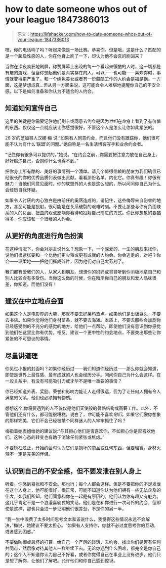 # how to date someone whos out of your league 1847386013

> 原文：<https://lifehacker.com/how-to-date-someone-whos-out-of-your-league-1847386013>

嘿，你的电话响了吗？听起来像是一场比赛。恭喜你。但是哦，这是什么？匹配的是一个超级性感的人，你在他身上刷了一下，却认为他不会真的刷回来？

当你在深夜疯狂地刷屏，称赞屏幕上出现的每一个看起来很酷的人时，这一切都是有趣的游戏，但当你想起他们是真实存在的人，可以——也可能——喜欢你时，事情就变得更严重了。和一个绝色美女或者有一份超酷工作的人约会是福是祸。一方面，这是梦想成真...但从另一方面来说，这可能会令人难堪地提醒你自己的不安全感。以下是如何准备和你认为不适合的人约会。



## **知道如何宣传自己**

这里的关键是你需要记住他们刷卡或同意去约会是因为*他们*在*你*身上看到了有价值的东西。仅仅这一点就应该让你感觉很好，不管这个人是怎么让你如此紧张的。

26 岁的芝加哥人汉娜·梅 说:“如果有人同意约会，而且他们没有跟踪你，他们很可能不认为有什么‘联盟’的问题。”她自称是一名生活博客写手和业余约会者。

“记住你有很多可以提供的，”她说。“在约会之前，你需要把注意力放在自己身上，好好锻炼自己，否则你什么也得不到。”



把你身上所有酷的、美好的事情列一个清单。请几个值得信赖的朋友为我们确信已经很长的你的优秀品质列表做出贡献。看看那份名单。内化它。你真有趣！你很有魅力！当他们同意见面时，你的联盟外的人也是这么想的，所以问问你自己为什么会经历自我怀疑。

如果令人讨厌的内心独白是由前任的奚落造成的，请记住，这些侮辱来自伤害的地方，甚至可能是投射，很可能是在关系破裂的艰难时刻。不要让那些与你有负面联系的人的负面、扭曲的观点影响你看待和投射自己前进的方式。你比你想象的要酷得多，你应该和一个很棒的人约会。

## **从更好的角度进行角色扮演**

在这种情况下，你会对朋友说什么？想象一下，一个深爱的、一生的朋友来找你，说他们很紧张要和一个比他们更火辣或更有成就的人约会。你会逃走的，对吧？你会——温柔地——把他们撕成碎片，因为他们对自己太苛刻了。

我们都有爱我们的人，从家人到朋友。想想你的妈妈或哥哥听到你消极地拿自己和别人比较会有多受伤。当你这么做的时候，你在暗示你自己的朋友和爱人品味很差，你知道。而他们没有！



## **建议在中立地点会面**

如果这个人是电影界的大腕，那就不要去好莱坞热点。如果他们是出版巨头，不要去书店。如果你觉得他们身材苗条，就不要去海滩。本质上，不要去那些会加剧你已经感受到的不充分的感觉的地方，给他们一点帮助，即使他们没有意识到你感觉到他们在这里比你有优势。相反，建议一个更中性的约会地点，不要突出那些让你紧张的不可思议的事情。

## **尽量讲道理**

你见过小报的封面吗？如果你经历过——我们知道你经历过——那么你就会知道，即使是世界上最性感、最有成就的人也会经历分手。问问你自己为什么会这样。在一段关系中，有没有可能吸引力或才华不是唯一重要的事情？

你已经知道外表、奖励、荣誉和影响力能让人走得很远，但为了让任何人拥有令人满意的关系，他们也必须拥有物质。

想想这个:你将要遇到的人不仅仅是他们天使般的骨骼结构或高薪工作。此外，不管他们还有什么，都可能很糟糕。说白了，*你*可能不喜欢*他们*。如果它们像你想象的那样完美，它们不会已经被某个同样迷人的人牢牢抓住了吗？



梅指着她表姐给她的建议说:“与其担心他们是否喜欢你，不如担心你是否喜欢他们。这种心态的转变也有助于消除任何紧张或焦虑。”

不要矫枉过正，开始约会时认为它们是损坏的商品或任何东西，但要理智。身材火辣不一定是完美的伴侣。

## **认识到自己的不安全感，但不要发泄在别人身上**

听着，你感到紧张和不安全。那也行；每个人都会这样。但是不要把你的不足发泄在这个人身上，他可能很好，很正常，可能不知道你认为他们拥有一些无法企及的伟大。如我们所知，他们同意和你在一起是有原因的。他们认为你有趣又有魅力。这几乎肯定不是一个浪漫喜剧式的笑话，他们是在和你进行一次可怜的约会，但即使是这样，那也只会进一步证明他们很差劲，不是你的另一半。

“我一生中浪费了太多时间思考文本和该说什么，我觉得这些情况永远不会解决，”梅说，她建议不要太担心。“如果有人支持你，你就不必过度思考你的互动，或者感到困惑。”



不要做防御或最坏的打算。给自己一个严厉的谈话，去约会，找出你们是否有任何共同点，然后像对待其他人一样继续下去。无论你遇到什么困难，都完全是你自己的；这个人不知道你认为自己不好看，或者你觉得自己在事业上没有进步。他们只是想了解你，让他们了解吧。允许他们和你自己感到惊讶。